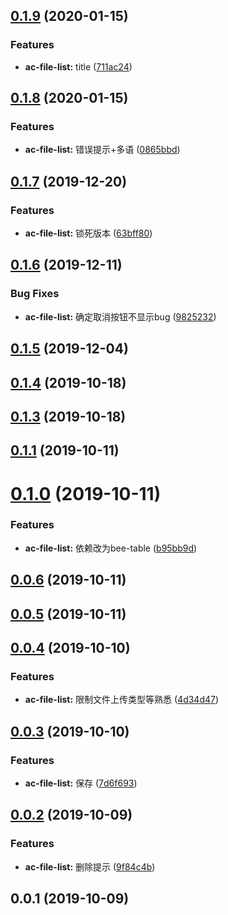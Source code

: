 <a name="0.1.9"></a>
## [0.1.9](https://github.com/tinper-bee/ac-file-list/compare/v0.1.8...v0.1.9) (2020-01-15)


### Features

* **ac-file-list:** title ([711ac24](https://github.com/tinper-bee/ac-file-list/commit/711ac24))



<a name="0.1.8"></a>
## [0.1.8](https://github.com/tinper-bee/ac-file-list/compare/v0.1.7...v0.1.8) (2020-01-15)


### Features

* **ac-file-list:** 错误提示+多语 ([0865bbd](https://github.com/tinper-bee/ac-file-list/commit/0865bbd))



<a name="0.1.7"></a>
## [0.1.7](https://github.com/tinper-bee/ac-file-list/compare/v0.1.6...v0.1.7) (2019-12-20)


### Features

* **ac-file-list:** 锁死版本 ([63bff80](https://github.com/tinper-bee/ac-file-list/commit/63bff80))



<a name="0.1.6"></a>
## [0.1.6](https://github.com/tinper-bee/ac-file-list/compare/v0.1.5...v0.1.6) (2019-12-11)


### Bug Fixes

* **ac-file-list:** 确定取消按钮不显示bug ([9825232](https://github.com/tinper-bee/ac-file-list/commit/9825232))



<a name="0.1.5"></a>
## [0.1.5](https://github.com/tinper-bee/ac-file-list/compare/v0.1.4...v0.1.5) (2019-12-04)



<a name="0.1.4"></a>
## [0.1.4](https://github.com/tinper-bee/ac-file-list/compare/v0.1.3...v0.1.4) (2019-10-18)



<a name="0.1.3"></a>
## [0.1.3](https://github.com/tinper-bee/ac-file-list/compare/v0.1.1...v0.1.3) (2019-10-18)



<a name="0.1.1"></a>
## [0.1.1](https://github.com/tinper-bee/ac-file-list/compare/v0.1.0...v0.1.1) (2019-10-11)



<a name="0.1.0"></a>
# [0.1.0](https://github.com/tinper-bee/ac-file-list/compare/v0.0.6...v0.1.0) (2019-10-11)


### Features

* **ac-file-list:** 依赖改为bee-table ([b95bb9d](https://github.com/tinper-bee/ac-file-list/commit/b95bb9d))



<a name="0.0.6"></a>
## [0.0.6](https://github.com/tinper-bee/ac-file-list/compare/v0.0.5...v0.0.6) (2019-10-11)



<a name="0.0.5"></a>
## [0.0.5](https://github.com/tinper-bee/ac-file-list/compare/v0.0.4...v0.0.5) (2019-10-11)



<a name="0.0.4"></a>
## [0.0.4](https://github.com/tinper-bee/ac-file-list/compare/v0.0.3...v0.0.4) (2019-10-10)


### Features

* **ac-file-list:** 限制文件上传类型等熟悉 ([4d34d47](https://github.com/tinper-bee/ac-file-list/commit/4d34d47))



<a name="0.0.3"></a>
## [0.0.3](https://github.com/tinper-bee/ac-file-list/compare/v0.0.2...v0.0.3) (2019-10-10)


### Features

* **ac-file-list:** 保存 ([7d6f693](https://github.com/tinper-bee/ac-file-list/commit/7d6f693))



<a name="0.0.2"></a>
## [0.0.2](https://github.com/tinper-bee/ac-file-list/compare/v0.0.1...v0.0.2) (2019-10-09)


### Features

* **ac-file-list:** 删除提示 ([9f84c4b](https://github.com/tinper-bee/ac-file-list/commit/9f84c4b))



<a name="0.0.1"></a>
## 0.0.1 (2019-10-09)



